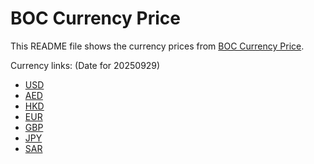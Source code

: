 # BOC Currency Price

This README file shows the currency prices from [BOC Currency Price](https://www.boc.cn/sourcedb/whpj/).

Currency links: (Date for 20250929)

- [USD](https://bocurrencyprice.techina.science/BOC_CURRENCY_PRICE/USD/20250929.json)
- [AED](https://bocurrencyprice.techina.science/BOC_CURRENCY_PRICE/AED/20250929.json)
- [HKD](https://bocurrencyprice.techina.science/BOC_CURRENCY_PRICE/HKD/20250929.json)
- [EUR](https://bocurrencyprice.techina.science/BOC_CURRENCY_PRICE/EUR/20250929.json)
- [GBP](https://bocurrencyprice.techina.science/BOC_CURRENCY_PRICE/GBP/20250929.json)
- [JPY](https://bocurrencyprice.techina.science/BOC_CURRENCY_PRICE/JPY/20250929.json)
- [SAR](https://bocurrencyprice.techina.science/BOC_CURRENCY_PRICE/SAR/20250929.json)
